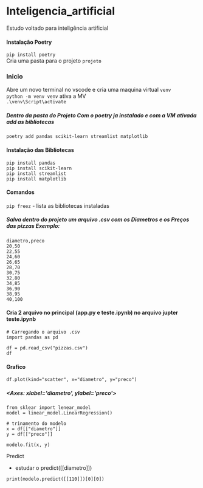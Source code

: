 # Inteligencia_artificial
Estudo voltado para inteligência artificial

#### Instalação Poetry <br>

`pip install poetry`<br>
Cria uma pasta para o projeto `projeto`<br>


### Inicio
Abre um novo terminal no vscode e cria uma maquina virtual `venv`<br>
`python -m venv venv` ativa a MV <br>
`.\venv\Script\activate`<br>

##### Dentro da pasta do Projeto Com o poetry ja instalado e com a VM ativada add as bibliotecas
`poetry add pandas scikit-learn streamlist matplotlib`


#### Instalação das Bibliotecas
`pip install pandas`<br>
`pip install scikit-learn`<br>
`pip install streamlist`<br>
`pip install matplotlib`<br>


#### Comandos 
`pip freez` - lista as bibliotecas instaladas


##### Salva dentro do projeto um arquivo .csv com os Diametros e os Preços das pizzas Exemplo:
```
diametro,preco
20,50
22,55
24,60
26,65
28,70
30,75
32,80
34,85
36,90
38,95
40,100

```

#### Cria 2 arquivo no principal (app.py e teste.ipynb) no arquivo jupter teste.ipynb

```
# Carregando o arquivo .csv
import pandas as pd

df = pd.read_csv("pizzas.csv")
df
```
####  Grafico 
```
df.plot(kind="scatter", x="diametro", y="preco")
```
##### <Axes: xlabel='diametro', ylabel='preco'>
```
from sklear import lenear_model
model = linear_model.LinearRegression()

# trinamento do modelo
x = df[["diametro"]]
y = df[["preco"]]

modelo.fit(x, y)
```
Predict<br>
  * estudar o predict([[diametro]]) 
```
print(modelo.predict([[110]])[0][0])
```

